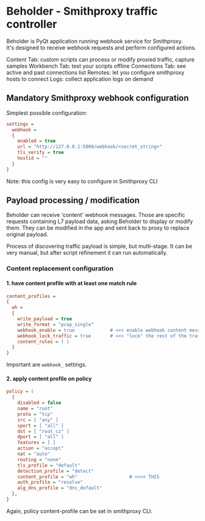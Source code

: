 # Beholder - Smithproxy traffic controller

Beholder is PyQt application running webhook service for Smithproxy.   
It's designed to receive webhook requests and perform configured actions.

Content Tab: custom scripts can process or modify proxied traffic, capture samples
Workbench Tab: test your scripts offline
Connections Tab: see active and past connections list
Remotes: let you configure smithproxy hosts to connect
Logs: collect application logs on demand

## Mandatory Smithproxy webhook configuration

Simplest possible configuration:
```cfg
settings =   
  webhook = 
  {
    enabled = true
    url = "http://127.0.0.1:5000/webhook/<secret_string>"
    tls_verify = true
    hostid = ""
  }
}
```
Note: this config is very easy to configure in Smithproxy CLI

## Payload processing / modification
Beholder can receive 'content' webhook messages. Those are specific
requests containing L7 payload data, asking Beholder to display or modify them.
They can be modified in the app and sent back to proxy to replace original payload.  

Process of discovering traffic payload is simple, but multi-stage. It can be very
manual, but after script refinement it can run automatically.  

### Content replacement configuration

#### 1. have content profile with at least one match rule
```cfg
content_profiles = 
{
  wh = 
  {
    write_payload = true
    write_format = "pcap_single"
    webhook_enable = true             # <<< enable webhook content messages
    webhook_lock_traffic = true       # <<< "lock" the rest of the traffic before getting result 
    content_rules = ( ) 
  }
}
```
Important are `webhook_` settings. 

#### 2. apply content profile on policy
```cfg
policy = ( 
  {
    disabled = false
    name = "root"
    proto = "tcp"
    src = [ "any" ]
    sport = [ "all" ]
    dst = [ "root_cz" ]
    dport = [ "all" ]
    features = [ ]
    action = "accept"
    nat = "auto"
    routing = "none"
    tls_profile = "default"
    detection_profile = "detect"
    content_profile = "wh"                   # <<<< THIS
    auth_profile = "resolve"
    alg_dns_profile = "dns_default"
  },
}
```

Again, policy content-profile can be set in smithproxy CLI.